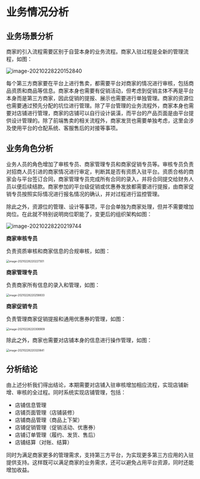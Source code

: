 # 业务情况分析

## 业务场景分析

商家的引入流程需要区别于自营本身的业务流程。商家入驻过程是全新的管理流程，如图：

![image-20210228220152840](http://qiniu.hivan.me/picGo/20210228220152.png)

每个第三方商家要在平台上进行售卖，都需要平台对商家的情况进行审核，包括商品资质和商品等信息。商家本身也需要有促销活动，但考虑到促销主体不再是平台本身而是第三方商家，因此促销的提报、展示也需要进行单独管理。商家的资源位也需要通过预先分配的坑位进行管理。除了平台管理的业务流程外，商家本身也需要对店铺进行管理，商家的店铺可以自行设计装潢，而平台的产品页面是由平台提供设计管理的。除了前端售卖的相关流程外，商家发货也需要单独考虑，这里会涉及使用平台的仓配系统、客服售后的对接等事项。



## 业务角色分析

业务人员的角色增加了审核专员、商家管理专员和商家促销专员等。审核专员负责对招商人员引进的商家情况进行审定，判断其是否有资质入驻平台。资质合格的商家会与平台签订合同，商家管理专员完成所有合同的录入，并将合同提交给财务人员以便后续结款。商家参加的平台级促销或优惠券发放都需要进行提报，由商家促销专员按照实际情况进行报名情况的确认，并对过程进行监控管理。

除此之外，资源位的管理、设计等事项，平台会单独为商家处理，但并不需要增加岗位。在此就不特别说明岗位职能了，变更后的组织架构如图：

![image-20210228220219744](http://qiniu.hivan.me/picGo/20210228220219.png)



**商家审核专员**

负责资质审核和商家信息的合规审核，如图：

<img src="http://qiniu.hivan.me/picGo/20210228220227.png" alt="image-20210228220227301" style="zoom:50%;" />

**商家管理专员**

负责商家所有信息的录入和管理，如图：

<img src="http://qiniu.hivan.me/picGo/20210228220258.png" alt="image-20210228220258833" style="zoom:50%;" />

**商家促销专员**

负责管理商家促销提报和通用优惠券的管理，如图：

<img src="http://qiniu.hivan.me/picGo/20210228220306.png" alt="image-20210228220306909" style="zoom:50%;" />



除此之外，商家也需要对店铺本身的信息进行操作管理，如图：

<img src="http://qiniu.hivan.me/picGo/20210228220320.png" alt="image-20210228220320641" style="zoom:50%;" />



## 分析结论

由上述分析我们得出结论，本期需要对店铺入驻审核增加相应流程，实现店铺新增、审核的全过程。同时系统实现店铺管理，包括：

- 店铺信息管理
- 店铺页面管理（店铺装修）
- 店铺商品管理（商品上下架）
- 店铺促销管理（促销活动、优惠券）
- 店铺订单管理（履约、发货、售后）
- 店铺结算（对账、结算）

同时为满足商家更多的管理需求，支持第三方平台，为实现更多第三方应用的入驻提供支持。这样既可以满足商家的业务需求，还可以避免占用平台资源，同时还能增加收益。